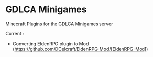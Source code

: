# GDLCA Minigames
 Minecraft Plugins for the GDLCA Minigames server

Current :
- Converting EldenRPG plugin to Mod (https://github.com/DCelcraft/EldenRPG-Mod/[EldenRPG-Mod])
